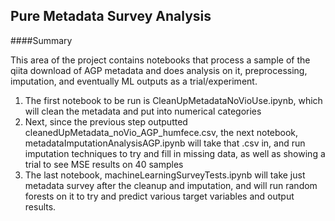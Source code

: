 ## Pure Metadata Survey Analysis 

####Summary

This area of the project contains notebooks that process a sample of the qiita download of AGP metadata and does analysis on it,
preprocessing, imputation, and eventually ML outputs as a trial/experiment.

1. The first notebook to be run is CleanUpMetadataNoVioUse.ipynb, which will clean the metadata and put into numerical categories
2. Next, since the previous step outputted cleanedUpMetadata_noVio_AGP_humfece.csv, the next notebook, metadataImputationAnalysisAGP.ipynb
will take that .csv in, and run imputation techniques to try and fill in missing data, as well as showing a trial to see MSE results on 40 samples
3. The last notebook, machineLearningSurveyTests.ipynb will take just metadata survey after the cleanup and imputation, and will
run random forests on it to try and predict various target variables and output results.